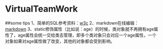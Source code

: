 # VirtualTeamWork

##some tips
1、简单的SQL参考资料：[w3c](http://www.w3school.com.cn/sql/sql_insert.asp)
2、markdown在线编辑：[markdown](https://www.zybuluo.com/mdeditor)
3、static修饰属性（比如说：age）的时候，类对象就不再拥有age属性了，age属性会统一交给类去管理，即多个类对象只会对应一个age属性，一个对象如果对age属性做了改变，其他的对象都会受到影响。
